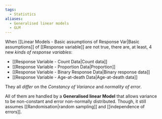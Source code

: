 ```yaml
---
tags:
  - Statistics
aliases:
  - Generalised linear models
  - GLM
---
```

When [[Linear Models - Basic assumptions of Response Var|Basic assumptions]] of [[Response variable]] are not true, there are, at least, 4 new *kinds of response variables*:
- [[Response Variable - Count Data|Count data]]
- [[Response Variable - Proportion Data|Proportion]]
- [[Response Variable - Binary Response Data|Binary response data]]
- [[Response Variable - Age-at-death Data|Age-at-death data]]

They all *differ* on the *Constancy of Variance* and *normality of error*.

All of them are handled by a **Generalised linear Model** that allows variance to be non-constant and error non-normally distributed. Though, it still assumes [[Randomisation|random sampling]] and [[independence of errors]].